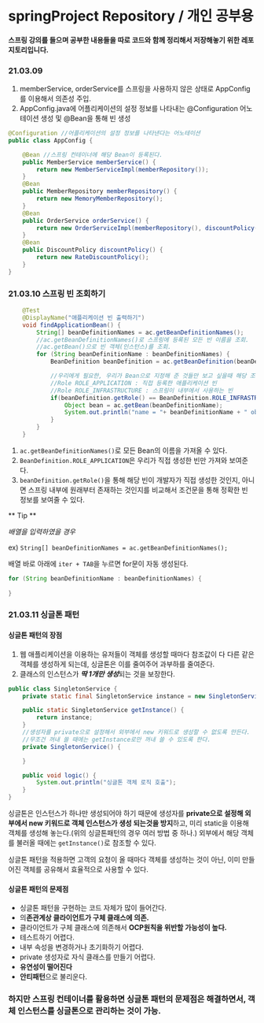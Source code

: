 # springProject Repository / 개인 공부용

#### 스프링 강의를 들으며 공부한 내용들을 따로 코드와 함께 정리해서 저장해놓기 위한 레포지토리입니다.
### 21.03.09
1. memberService, orderService를 스프링을 사용하지 않은 상태로 AppConfig를 이용해서 의존성 주입.
2. AppConfig.java에 어플리케이션의 설정 정보를 나타내는 @Configuration 어노테이션 생성 및 @Bean을 통해 빈 생성

```JAVA
@Configuration //어플리케이션의 설정 정보를 나타낸다는 어노테이션
public class AppConfig {

    @Bean //스프링 컨테이너에 해당 Bean이 등록된다.
    public MemberService memberService() {
        return new MemberServiceImpl(memberRepository());
    }
    @Bean
    public MemberRepository memberRepository() {
        return new MemoryMemberRepository();
    }
    @Bean
    public OrderService orderService() {
        return new OrderServiceImpl(memberRepository(), discountPolicy());
    }
    @Bean
    public DiscountPolicy discountPolicy() {
        return new RateDiscountPolicy();
    }
}
```


### 21.03.10 스프링 빈 조회하기

```java
    @Test
    @DisplayName("애플리케이션 빈 출력하기")
    void findApplicationBean() {
        String[] beanDefinitionNames = ac.getBeanDefinitionNames();
        //ac.getBeanDefinitionNames()로 스프링에 등록된 모든 빈 이름을 조회.
        //ac.getBean()으로 빈 객체(인스턴스)를 조회.
        for (String beanDefinitionName : beanDefinitionNames) {
            BeanDefinition beanDefinition = ac.getBeanDefinition(beanDefinitionName);

            //우리에게 필요한, 우리가 Bean으로 지정해 준 것들만 보고 싶을때 해당 조건문으로 가져올 수 있다.
            //Role ROLE_APPLICATION : 직접 등록한 애플리케이션 빈
            //Role ROLE_INFRASTRUCTURE : 스프링이 내부에서 사용하는 빈
            if(beanDefinition.getRole() == BeanDefinition.ROLE_INFRASTRUCTURE) {
                Object bean = ac.getBean(beanDefinitionName);
                System.out.println("name = "+ beanDefinitionName + " object = " + bean);
            }
        }
    }
```
1. `ac.getBeanDefinitionNames()`로 모든 Bean의 이름을 가져올 수 있다.
2. `BeanDefinition.ROLE_APPLICATION`은 우리가 직접 생성한 빈만 가져와 보여준다.
3. `beanDefinition.getRole()`을 통해 해당 빈이 개발자가 직접 생성한 것인지, 아니면 스프링 내부에 원래부터 존재하는 것인지를 비교해서 조건문을 통해 정확한 빈 정보를 보여줄 수 있다.

** Tip **

*배열을 입력하였을 경우*

ex) `String[] beanDefinitionNames = ac.getBeanDefinitionNames();`

배열 바로 아래에 `iter + TAB`을 누르면 for문이 자동 생성된다.
```java
for (String beanDefinitionName : beanDefinitionNames) {
    
}
```

### 21.03.11 싱글톤 패턴

#### 싱글톤 패턴의 장점
1. 웹 애플리케이션을 이용하는 유저들이 객체를 생성할 때마다 참조값이 다 다른 같은 객체를 생성하게 되는데, 싱글톤은 이를 줄여주어 과부하를 줄여준다.
2. 클래스의 인스턴스가 ***딱 1개만 생성***되는 것을 보장한다.

```java
public class SingletonService {
    private static final SingletonService instance = new SingletonService();

    public static SingletonService getInstance() {
        return instance;
    }
    //생성자를 private으로 설정해서 외부에서 new 키워드로 생성할 수 없도록 만든다.
    //무조건 꺼내 쓸 때에는 getInstance로만 꺼내 쓸 수 있도록 한다.
    private SingletonService() {

    }

    public void logic() {
        System.out.println("싱글톤 객체 로직 호출");
    }
}
```

싱글톤은 인스턴스가 하나만 생성되어야 하기 때문에 생성자를 **private으로 설정해 외부에서 new 키워드로 객체 인스턴스가 생성 되는것을 방지**하고, 미리 static을 이용해 객체를 생성해 놓는다.(위의 싱글톤패턴의 경우 여러 방법 중 하나.)
외부에서 해당 객체를 불러올 때에는 `getInstance()`로 참조할 수 있다.

싱글톤 패턴을 적용하면 고객의 요청이 올 때마다 객체를 생성하는 것이 아닌, 이미 만들어진 객체를 공유해서 효율적으로 사용할 수 있다.

#### 싱글톤 패턴의 문제점
- 싱글톤 패턴을 구현하는 코드 자체가 많이 들어간다.
- 의**존관계상 클라이언트가 구체 클래스에 의존.**
- 클라이언트가 구체 클래스에 의존해서 **OCP원칙을 위반할 가능성이 높다.**
- 테스트하기 어렵다.
- 내부 속성을 변경하거나 초기화하기 어렵다.
- private 생성자로 자식 클래스를 만들기 어렵다.
- **유연성이 떨어진다**
- **안티패턴**으로 불리운다.

### 하지만 스프링 컨테이너를 활용하면 싱글톤 패턴의 문제점은 해결하면서, 객체 인스턴스를 싱글톤으로 관리하는 것이 가능.
